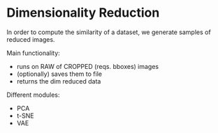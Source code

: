 # Dimensionality Reduction

In order to compute the similarity of a dataset, we generate samples of reduced images.

Main functionality:
- runs on RAW of CROPPED (reqs. bboxes) images
- (optionally) saves them to file
- returns the dim reduced data


Different modules:
- PCA
- t-SNE
- VAE




